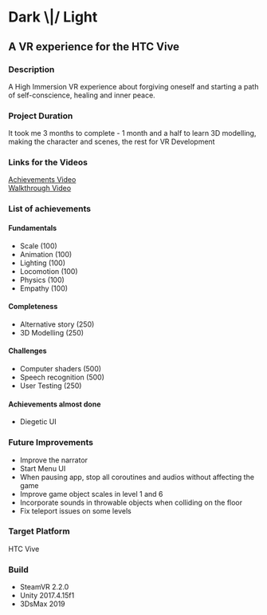 # Dark \\|/ Light
## A VR experience for the HTC Vive

### Description
A High Immersion VR experience about forgiving oneself and starting a path of self-conscience, healing and inner peace.

### Project Duration
It took me 3 months to complete - 1 month and a half to learn 3D modelling, making the character and scenes, the rest for VR Development

### Links for the Videos
[Achievements Video](https://youtu.be/XA2Kf8NQ304)   
[Walkthrough Video](https://www.youtube.com/watch?v=F715ByCz954)

### List of achievements
#### Fundamentals 
- Scale (100)
- Animation (100)
- Lighting (100)
- Locomotion (100)
- Physics (100)
- Empathy (100)

#### Completeness
- Alternative story (250)
- 3D Modelling (250)

#### Challenges
- Computer shaders (500)
- Speech recognition (500)
- User Testing (250)

#### Achievements almost done
- Diegetic UI

### Future Improvements
- Improve the narrator
- Start Menu UI
- When pausing app, stop all coroutines and audios without affecting the game
- Improve game object scales in level 1 and 6
- Incorporate sounds in throwable objects when colliding on the floor
- Fix teleport issues on some levels

### Target Platform
HTC Vive

### Build
- SteamVR 2.2.0
- Unity 2017.4.15f1
- 3DsMax 2019
